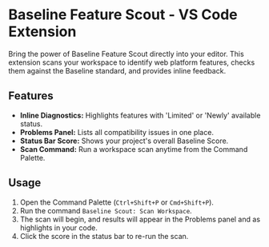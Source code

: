 # Baseline Feature Scout - VS Code Extension

Bring the power of Baseline Feature Scout directly into your editor. This extension scans your workspace to identify web platform features, checks them against the Baseline standard, and provides inline feedback.

## Features

- **Inline Diagnostics:** Highlights features with 'Limited' or 'Newly' available status.
- **Problems Panel:** Lists all compatibility issues in one place.
- **Status Bar Score:** Shows your project's overall Baseline Score.
- **Scan Command:** Run a workspace scan anytime from the Command Palette.

## Usage

1.  Open the Command Palette (`Ctrl+Shift+P` or `Cmd+Shift+P`).
2.  Run the command `Baseline Scout: Scan Workspace`.
3.  The scan will begin, and results will appear in the Problems panel and as highlights in your code.
4.  Click the score in the status bar to re-run the scan.
